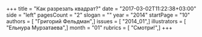 +++
title = "Как разрезать квадрат?"
date = "2017-03-02T11:22:38+03:00"
side = "left"
pagesCount = "2"
slogan = ""
year = "2014"
startPage = "10"
authors = [ "Григорий Фельдман",]
issues = [ "2014_01",]
illustrators = [ "Ельнура Мурзатаева",]
month = "01"
rubrics = [ "Смотри!",]
+++
